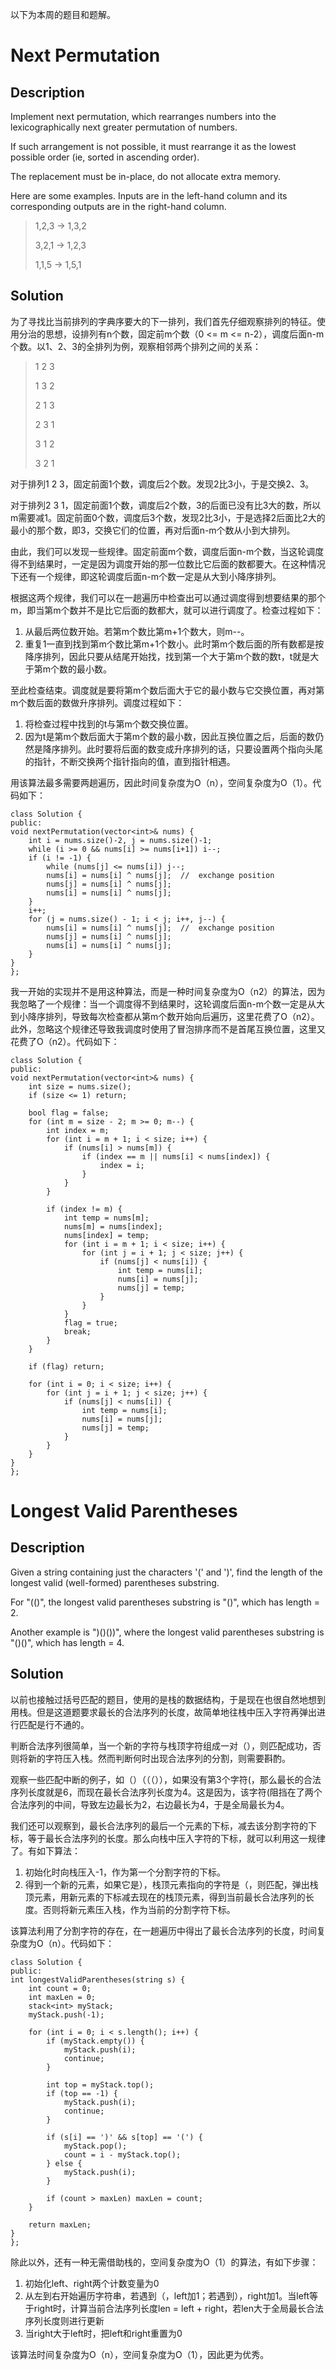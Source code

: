 以下为本周的题目和题解。
# Next Permutation
## Description
Implement next permutation, which rearranges numbers into the lexicographically next greater permutation of numbers.

If such arrangement is not possible, it must rearrange it as the lowest possible order (ie, sorted in ascending order).

The replacement must be in-place, do not allocate extra memory.

Here are some examples. Inputs are in the left-hand column and its corresponding outputs are in the right-hand column.
> 1,2,3 → 1,3,2
>
> 3,2,1 → 1,2,3
>
> 1,1,5 → 1,5,1
## Solution
为了寻找比当前排列的字典序要大的下一排列，我们首先仔细观察排列的特征。使用分治的思想，设排列有n个数，固定前m个数（0 <= m <= n-2），调度后面n-m个数。以1、2、3的全排列为例，观察相邻两个排列之间的关系：
> 1 2 3
> 
> 1 3 2
>
> 2 1 3
>
> 2 3 1
>
> 3 1 2
> 
> 3 2 1

对于排列1 2 3，固定前面1个数，调度后2个数。发现2比3小，于是交换2、3。

对于排列2 3 1，固定前面1个数，调度后2个数，3的后面已没有比3大的数，所以m需要减1。固定前面0个数，调度后3个数，发现2比3小，于是选择2后面比2大的最小的那个数，即3，交换它们的位置，再对后面n-m个数从小到大排列。

由此，我们可以发现一些规律。固定前面m个数，调度后面n-m个数，当这轮调度得不到结果时，一定是因为调度开始的那一位数比它后面的数都要大。在这种情况下还有一个规律，即这轮调度后面n-m个数一定是从大到小降序排列。

根据这两个规律，我们可以在一趟遍历中检查出可以通过调度得到想要结果的那个m，即当第m个数并不是比它后面的数都大，就可以进行调度了。检查过程如下：
1. 从最后两位数开始。若第m个数比第m+1个数大，则m--。
2. 重复1一直到找到第m个数比第m+1个数小。此时第m个数后面的所有数都是按降序排列，因此只要从结尾开始找，找到第一个大于第m个数的数t，t就是大于第m个数的最小数。

至此检查结束。调度就是要将第m个数后面大于它的最小数与它交换位置，再对第m个数后面的数做升序排列。调度过程如下：
1. 将检查过程中找到的t与第m个数交换位置。
2. 因为t是第m个数后面大于第m个数的最小数，因此互换位置之后，后面的数仍然是降序排列。此时要将后面的数变成升序排列的话，只要设置两个指向头尾的指针，不断交换两个指针指向的值，直到指针相遇。

用该算法最多需要两趟遍历，因此时间复杂度为O（n），空间复杂度为O（1）。代码如下：

    class Solution {
    public:
    void nextPermutation(vector<int>& nums) {  
        int i = nums.size()-2, j = nums.size()-1;
        while (i >= 0 && nums[i] >= nums[i+1]) i--;
        if (i != -1) {
            while (nums[j] <= nums[i]) j--;
            nums[i] = nums[i] ^ nums[j];  //  exchange position
            nums[j] = nums[i] ^ nums[j];
            nums[i] = nums[i] ^ nums[j];
        }
        i++;
        for (j = nums.size() - 1; i < j; i++, j--) {
            nums[i] = nums[i] ^ nums[j];  //  exchange position
            nums[j] = nums[i] ^ nums[j];
            nums[i] = nums[i] ^ nums[j];
        }
    }
    };
    
我一开始的实现并不是用这种算法，而是一种时间复杂度为O（n2）的算法，因为我忽略了一个规律：当一个调度得不到结果时，这轮调度后面n-m个数一定是从大到小降序排列，导致每次检查都从第m个数开始向后遍历，这里花费了O（n2）。此外，忽略这个规律还导致我调度时使用了冒泡排序而不是首尾互换位置，这里又花费了O（n2）。代码如下：

    class Solution {
    public:
    void nextPermutation(vector<int>& nums) {
    	int size = nums.size();
        if (size <= 1) return;

        bool flag = false;
        for (int m = size - 2; m >= 0; m--) {
        	int index = m;
        	for (int i = m + 1; i < size; i++) {
        		if (nums[i] > nums[m]) {
        			if (index == m || nums[i] < nums[index]) {
        				index = i;
        			}
        		}
        	}

        	if (index != m) {
        		int temp = nums[m];
        		nums[m] = nums[index];
        		nums[index] = temp;
        		for (int i = m + 1; i < size; i++) {
        			for (int j = i + 1; j < size; j++) {
        				if (nums[j] < nums[i]) {
        					int temp = nums[i];
        					nums[i] = nums[j];
        					nums[j] = temp;
        				}
        			}
        		}
        		flag = true;
        		break;
        	}
        }

        if (flag) return;

        for (int i = 0; i < size; i++) {
        	for (int j = i + 1; j < size; j++) {
        		if (nums[j] < nums[i]) {
       				int temp = nums[i];
    				nums[i] = nums[j];
        			nums[j] = temp;
        		}
        	}
        }
    }
    };
    
# Longest Valid Parentheses
## Description
Given a string containing just the characters '(' and ')', find the length of the longest valid (well-formed) parentheses substring.

For "(()", the longest valid parentheses substring is "()", which has length = 2.

Another example is ")()())", where the longest valid parentheses substring is "()()", which has length = 4. 
## Solution
以前也接触过括号匹配的题目，使用的是栈的数据结构，于是现在也很自然地想到用栈。但是这道题要求最长的合法序列的长度，故简单地往栈中压入字符再弹出进行匹配是行不通的。

判断合法序列很简单，当一个新的字符与栈顶字符组成一对（），则匹配成功，否则将新的字符压入栈。然而判断何时出现合法序列的分割，则需要斟酌。

观察一些匹配中断的例子，如（）（（（）），如果没有第3个字符(，那么最长的合法序列长度就是6，而现在最长合法序列长度为4。这是因为，该字符(阻挡在了两个合法序列的中间，导致左边最长为2，右边最长为4，于是全局最长为4。

我们还可以观察到，最长合法序列的最后一个元素的下标，减去该分割字符的下标，等于最长合法序列的长度。那么向栈中压入字符的下标，就可以利用这一规律了。有如下算法：
1. 初始化时向栈压入-1，作为第一个分割字符的下标。
2. 得到一个新的元素，如果它是），栈顶元素指向的字符是（，则匹配，弹出栈顶元素，用新元素的下标减去现在的栈顶元素，得到当前最长合法序列的长度。否则将新元素压入栈，作为当前的分割字符下标。

该算法利用了分割字符的存在，在一趟遍历中得出了最长合法序列的长度，时间复杂度为O（n）。代码如下：

    class Solution {
    public:
    int longestValidParentheses(string s) {
        int count = 0;
        int maxLen = 0;
        stack<int> myStack;
        myStack.push(-1);

        for (int i = 0; i < s.length(); i++) {
        	if (myStack.empty()) {
        		myStack.push(i);
        		continue;
        	}

        	int top = myStack.top();
        	if (top == -1) {
        		myStack.push(i);
        		continue;
        	}

        	if (s[i] == ')' && s[top] == '(') {
        		myStack.pop();
        		count = i - myStack.top();
        	} else {
        		myStack.push(i);
        	}

        	if (count > maxLen) maxLen = count;
        }

        return maxLen;
    }
    };


除此以外，还有一种无需借助栈的，空间复杂度为O（1）的算法，有如下步骤：
1. 初始化left、right两个计数变量为0
2. 从左到右开始遍历字符串，若遇到（，left加1；若遇到），right加1。当left等于right时，计算当前合法序列长度len = left + right，若len大于全局最长合法序列长度则进行更新
3. 当right大于left时，把left和right重置为0

该算法时间复杂度为O（n），空间复杂度为O（1），因此更为优秀。
